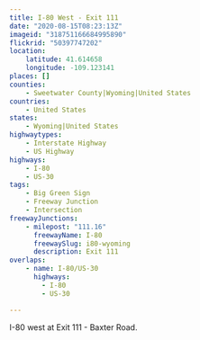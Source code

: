 ```yaml
---
title: I-80 West - Exit 111
date: "2020-08-15T08:23:13Z"
imageid: "318751166684995890"
flickrid: "50397747202"
location:
    latitude: 41.614658
    longitude: -109.123141
places: []
counties:
    - Sweetwater County|Wyoming|United States
countries:
    - United States
states:
    - Wyoming|United States
highwaytypes:
    - Interstate Highway
    - US Highway
highways:
    - I-80
    - US-30
tags:
    - Big Green Sign
    - Freeway Junction
    - Intersection
freewayJunctions:
    - milepost: "111.16"
      freewayName: I-80
      freewaySlug: i80-wyoming
      description: Exit 111
overlaps:
    - name: I-80/US-30
      highways:
        - I-80
        - US-30

---
```

I-80 west at Exit 111 - Baxter Road.